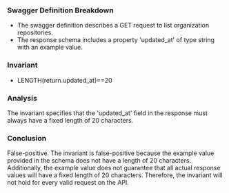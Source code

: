 ### Swagger Definition Breakdown
- The swagger definition describes a GET request to list organization repositories.
- The response schema includes a property 'updated_at' of type string with an example value.

### Invariant
- LENGTH(return.updated_at)==20

### Analysis
The invariant specifies that the 'updated_at' field in the response must always have a fixed length of 20 characters.

### Conclusion
False-positive. The invariant is false-positive because the example value provided in the schema does not have a length of 20 characters. Additionally, the example value does not guarantee that all actual response values will have a fixed length of 20 characters. Therefore, the invariant will not hold for every valid request on the API.
